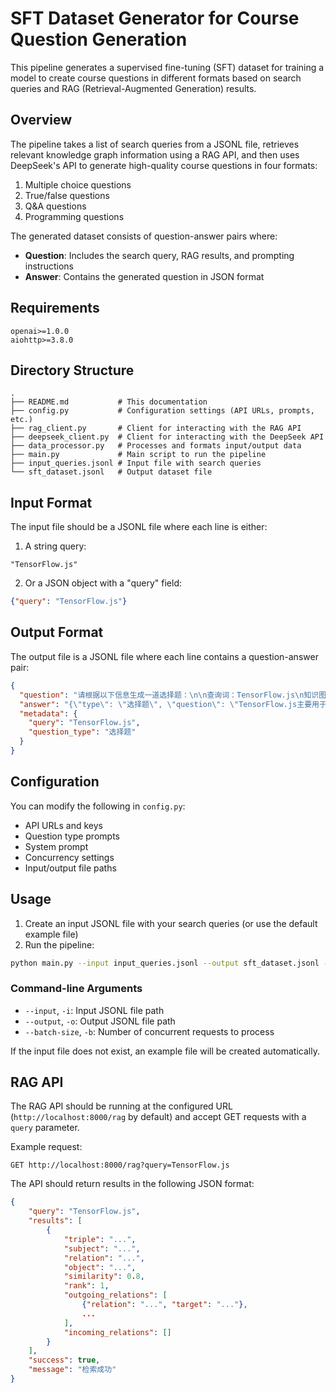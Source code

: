 # SFT Dataset Generator for Course Question Generation

This pipeline generates a supervised fine-tuning (SFT) dataset for training a model to create course questions in different formats based on search queries and RAG (Retrieval-Augmented Generation) results.

## Overview

The pipeline takes a list of search queries from a JSONL file, retrieves relevant knowledge graph information using a RAG API, and then uses DeepSeek's API to generate high-quality course questions in four formats:

1. Multiple choice questions
2. True/false questions
3. Q&A questions
4. Programming questions

The generated dataset consists of question-answer pairs where:
- **Question**: Includes the search query, RAG results, and prompting instructions
- **Answer**: Contains the generated question in JSON format

## Requirements

```
openai>=1.0.0
aiohttp>=3.8.0
```

## Directory Structure

```
.
├── README.md           # This documentation
├── config.py           # Configuration settings (API URLs, prompts, etc.)
├── rag_client.py       # Client for interacting with the RAG API
├── deepseek_client.py  # Client for interacting with the DeepSeek API
├── data_processor.py   # Processes and formats input/output data
├── main.py             # Main script to run the pipeline
├── input_queries.jsonl # Input file with search queries
└── sft_dataset.jsonl   # Output dataset file
```

## Input Format

The input file should be a JSONL file where each line is either:

1. A string query:
```
"TensorFlow.js"
```

2. Or a JSON object with a "query" field:
```json
{"query": "TensorFlow.js"}
```

## Output Format

The output file is a JSONL file where each line contains a question-answer pair:

```json
{
  "question": "请根据以下信息生成一道选择题：\n\n查询词：TensorFlow.js\n知识图谱信息：...",
  "answer": "{\"type\": \"选择题\", \"question\": \"TensorFlow.js主要用于哪种环境下的深度学习开发？\", ...}",
  "metadata": {
    "query": "TensorFlow.js",
    "question_type": "选择题"
  }
}
```

## Configuration

You can modify the following in `config.py`:
- API URLs and keys
- Question type prompts
- System prompt
- Concurrency settings
- Input/output file paths

## Usage

1. Create an input JSONL file with your search queries (or use the default example file)
2. Run the pipeline:

```bash
python main.py --input input_queries.jsonl --output sft_dataset.jsonl --batch-size 5
```

### Command-line Arguments

- `--input`, `-i`: Input JSONL file path
- `--output`, `-o`: Output JSONL file path
- `--batch-size`, `-b`: Number of concurrent requests to process

If the input file does not exist, an example file will be created automatically.

## RAG API

The RAG API should be running at the configured URL (`http://localhost:8000/rag` by default) and accept GET requests with a `query` parameter.

Example request:
```
GET http://localhost:8000/rag?query=TensorFlow.js
```

The API should return results in the following JSON format:
```json
{
    "query": "TensorFlow.js",
    "results": [
        {
            "triple": "...",
            "subject": "...",
            "relation": "...",
            "object": "...",
            "similarity": 0.8,
            "rank": 1,
            "outgoing_relations": [
                {"relation": "...", "target": "..."},
                ...
            ],
            "incoming_relations": []
        }
    ],
    "success": true,
    "message": "检索成功"
}
``` 